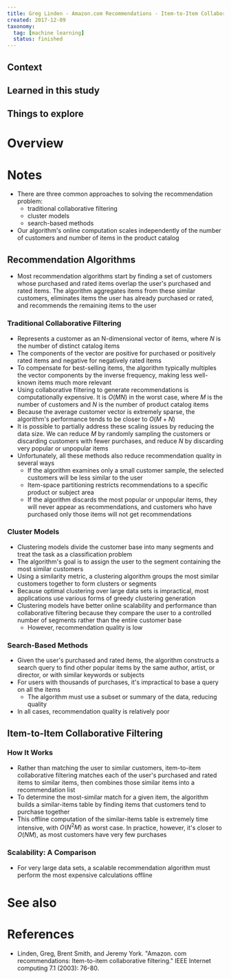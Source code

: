 ```yaml
---
title: Greg Linden - Amazon.com Recommendations - Item-to-Item Collaborative Filtering (2003)
created: 2017-12-09
taxonomy:
  tag: [machine learning]
  status: finished
---
```


## Context

## Learned in this study

## Things to explore

# Overview

# Notes
* There are three common approaches to solving the recommendation problem:
	* traditional collaborative filtering
	* cluster models
	* search-based methods
* Our algorithm's online computation scales independently of the number of customers and number of items in the product catalog

## Recommendation Algorithms
* Most recommendation algorithms start by finding a set of customers whose purchased and rated items overlap the user's purchased and rated items. The algorithm aggregates items from these similar customers, eliminates items the user has already purchased or rated, and recommends the remaining items to the user

### Traditional Collaborative Filtering
* Represents a customer as an N-dimensional vector of items, where $N$ is the number of distinct catalog items
* The components of the vector are positive for purchased or positively rated items and negative for negatively rated items
* To compensate for best-selling items, the algorithm typically multiples the vector components by the inverse frequency, making less well-known items much more relevant
* Using collaborative filtering to generate recommendations is computationally expensive. It is $O(MN)$ in the worst case, where $M$ is the number of customers and $N$ is the number of product catalog items
* Because the average customer vector is extremely sparse, the algorithm's performance tends to be closer to $O(M + N)$
* It is possible to partially address these scaling issues by reducing the data size. We can reduce $M$ by randomly sampling the customers or discarding customers with fewer purchases, and reduce $N$ by discarding very popular or unpopular items
* Unfortunately, all these methods also reduce recommendation quality in several ways
	* If the algorithm examines only a small customer sample, the selected customers will be less similar to the user
	* Item-space partitioning restricts recommendations to a specific product or subject area
	* If the algorithm discards the most popular or unpopular items, they will never appear as recommendations, and customers who have purchased only those items will not get recommendations

### Cluster Models
* Clustering models divide the customer base into many segments and treat the task as a classification problem
* The algorithm's goal is to assign the user to the segment containing the most similar customers
* Using a similarity metric, a clustering algorithm groups the most similar customers together to form clusters or segments
* Because optimal clustering over large data sets is impractical, most applications use various forms of greedy clustering generation
* Clustering models have better online scalability and performance than collaborative filtering because they compare the user to a controlled number of segments rather than the entire customer base
	* However, recommendation quality is low

### Search-Based Methods
* Given the user's purchased and rated items, the algorithm constructs a search query to find other popular items by the same author, artist, or director, or with similar keywords or subjects
* For users with thousands of purchases, it's impractical to base a query on all the items
	* The algorithm must use a subset or summary of the data, reducing quality
* In all cases, recommendation quality is relatively poor

## Item-to-Item Collaborative Filtering
### How It Works
* Rather than matching the user to similar customers, item-to-item collaborative filtering matches each of the user's purchased and rated items to similar items, then combines those similar items into a recommendation list
* To determine the most-similar match for a given item, the algorithm builds a similar-items table by finding items that customers tend to purchase together
* This offline computation of the similar-items table is extremely time intensive, with $O(N^2M)$ as worst case. In practice, however, it's closer to $O(NM)$, as most customers have very few purchases

### Scalability: A Comparison
* For very large data sets, a scalable recommendation algorithm must perform the most expensive calculations offline

# See also

# References
* Linden, Greg, Brent Smith, and Jeremy York. "Amazon. com recommendations: Item-to-item collaborative filtering." IEEE Internet computing 7.1 (2003): 76-80.
